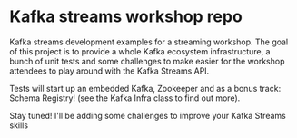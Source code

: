 # Kafka streams workshop repo

Kafka streams development examples for a streaming workshop. The goal of this project is to provide a whole Kafka ecosystem infrastructure, a bunch of unit tests and some challenges to make easier for the workshop attendees to play around with the Kafka Streams API.

Tests will start up an embedded Kafka, Zookeeper and as a bonus track: Schema Registry! (see the Kafka Infra class to find out more).

Stay tuned! I'll be adding some challenges to improve your Kafka Streams skills



